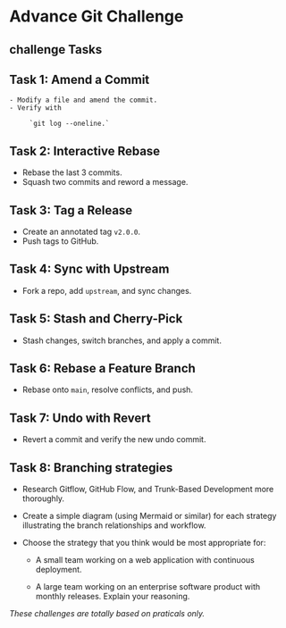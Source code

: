 # Advance Git Challenge

## challenge Tasks

  ## Task 1: Amend a Commit

    - Modify a file and amend the commit.
    - Verify with 

         `git log --oneline.`

  ## Task 2: Interactive Rebase

   - Rebase the last 3 commits.
   - Squash two commits and reword a message.

  ## Task 3: Tag a Release
  
   - Create an annotated tag `v2.0.0`.
   - Push tags to GitHub.

  ## Task 4: Sync with Upstream

   - Fork a repo, add `upstream`, and sync changes.

  ## Task 5: Stash and Cherry-Pick

   - Stash changes, switch branches, and apply a commit.

  ## Task 6: Rebase a Feature Branch

   - Rebase onto `main`, resolve conflicts, and push.

  ## Task 7: Undo with Revert

   - Revert a commit and verify the new undo commit.

  ## Task 8: Branching strategies

   - Research Gitflow, GitHub Flow, and Trunk-Based Development more thoroughly.

   - Create a simple diagram (using Mermaid or similar) for each strategy           illustrating the branch relationships and workflow.

   - Choose the strategy that you think would be most appropriate for:

     - A small team working on a web application with continuous deployment.

     - A large team working on an enterprise software product with monthly releases. Explain your reasoning.


*These challenges are totally based on praticals only.*

